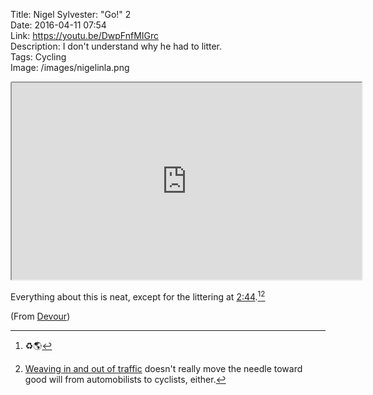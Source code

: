 Title: Nigel Sylvester: "Go!" 2  
Date: 2016-04-11 07:54  
Link: https://youtu.be/DwpFnfMIGrc  
Description: I don't understand why he had to litter.  
Tags: Cycling  
Image: /images/nigelinla.png  

<iframe style="border-radius: 0.2em" width="560" height="315" src="https://www.youtube-nocookie.com/embed/DwpFnfMIGrc?rel=0&amp;showinfo=0" allowfullscreen></iframe>

Everything about this is neat, except for the littering at [2:44][1].[^1][^2]

(From [Devour][2])

[^1]: ♻︎🌎
[^2]: [Weaving in and out of traffic][a] doesn't really move the needle toward good will from automobilists to cyclists, either.

[a]: https://youtu.be/DwpFnfMIGrc?t=44s "Traffic weaving part of the video"

[1]: https://youtu.be/DwpFnfMIGrc?t=2m4s "Littering part of the video"
[2]: http://devour.com/video/nigel-sylvester-bikes-los-angeles/ "Source post on Devour"